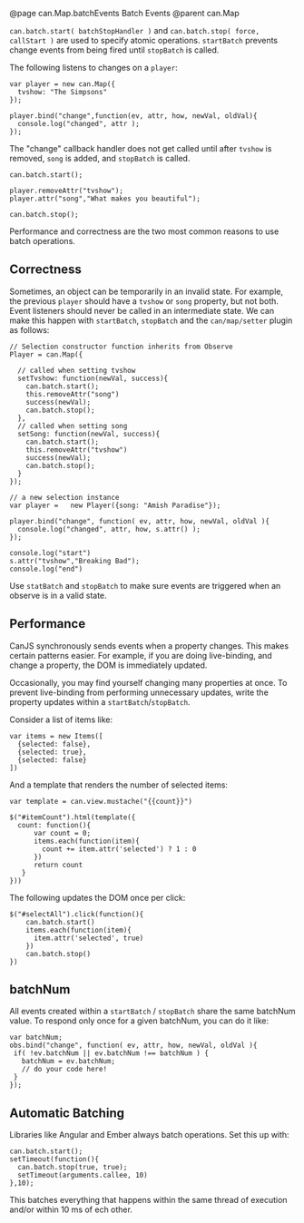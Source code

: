 @page can.Map.batchEvents Batch Events
@parent can.Map

`can.batch.start( batchStopHandler )` and
`can.batch.stop( force, callStart )`
are used to specify atomic operations. `startBatch`
prevents change events from being fired until `stopBatch` is called.

The following listens to changes on a `player`:

	var player = new can.Map({
      tvshow: "The Simpsons"
    });
    
    player.bind("change",function(ev, attr, how, newVal, oldVal){
      console.log("changed", attr );
    });
    
The "change" callback handler does not get called until
after `tvshow` is removed, `song` is added, and `stopBatch` 
is called.
    
    can.batch.start();
    
    player.removeAttr("tvshow");
    player.attr("song","What makes you beautiful");
    
    can.batch.stop();

Performance and correctness are the two most common reasons
to use batch operations.

## Correctness

Sometimes, an object can be temporarily in an invalid 
state. For example, the previous `player` should have 
a `tvshow` or `song` property, but not both. Event listeners should 
never be called in an intermediate state.  We can make this happen 
with `startBatch`, `stopBatch` and
the `can/map/setter` plugin as follows:

    // Selection constructor function inherits from Observe
    Player = can.Map({
    
      // called when setting tvshow
      setTvshow: function(newVal, success){
        can.batch.start();
        this.removeAttr("song")
        success(newVal);
        can.batch.stop();
      },
      // called when setting song
      setSong: function(newVal, success){
        can.batch.start();
        this.removeAttr("tvshow")
        success(newVal);
        can.batch.stop();
      }
    });

    // a new selection instance
    var player =   new Player({song: "Amish Paradise"});

    player.bind("change", function( ev, attr, how, newVal, oldVal ){
      console.log("changed", attr, how, s.attr() );
    });
 
    console.log("start")
    s.attr("tvshow","Breaking Bad");
    console.log("end")

Use `statBatch` and `stopBatch` to make sure events 
are triggered when an observe is in a valid state. 

## Performance

CanJS synchronously sends events when a property changes.
This makes certain patterns easier. For example, if you 
are doing live-binding, and change a property, the DOM is 
immediately updated.

Occasionally, you may find yourself changing many properties at once. To 
prevent live-binding from performing unnecessary updates, 
write the property updates within a `startBatch`/`stopBatch`.

Consider a list of items like:

    var items = new Items([
      {selected: false},
      {selected: true},
      {selected: false}
    ])

And a template that renders the number of selected items:

    var template = can.view.mustache("{{count}}")

	$("#itemCount").html(template({
	  count: function(){
	      var count = 0;
	      items.each(function(item){
	        count += item.attr('selected') ? 1 : 0
	      })
	      return count
	   }
	}))

The following updates the DOM once per click:

    $("#selectAll").click(function(){
        can.batch.start()
        items.each(function(item){
          item.attr('selected', true)
        })
        can.batch.stop()
    })

## batchNum

All events created within a `startBatch` / `stopBatch` share the same batchNum value. To 
respond only once for a given batchNum, you can do it like:

    var batchNum;
    obs.bind("change", function( ev, attr, how, newVal, oldVal ){
     if( !ev.batchNum || ev.batchNum !== batchNum ) {
       batchNum = ev.batchNum;
       // do your code here!
     }
    });

## Automatic Batching

Libraries like Angular and Ember always batch 
operations. Set this up with:

    can.batch.start();
    setTimeout(function(){
      can.batch.stop(true, true);
      setTimeout(arguments.callee, 10)
    },10);

This batches everything that happens within the same thread of execution
and/or within 10 ms of ech other. 
